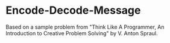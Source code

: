 # Encode-Decode-Message
Based on a sample problem from "Think Like A Programmer, An Introduction to Creative Problem Solving" by V. Anton Spraul.  
